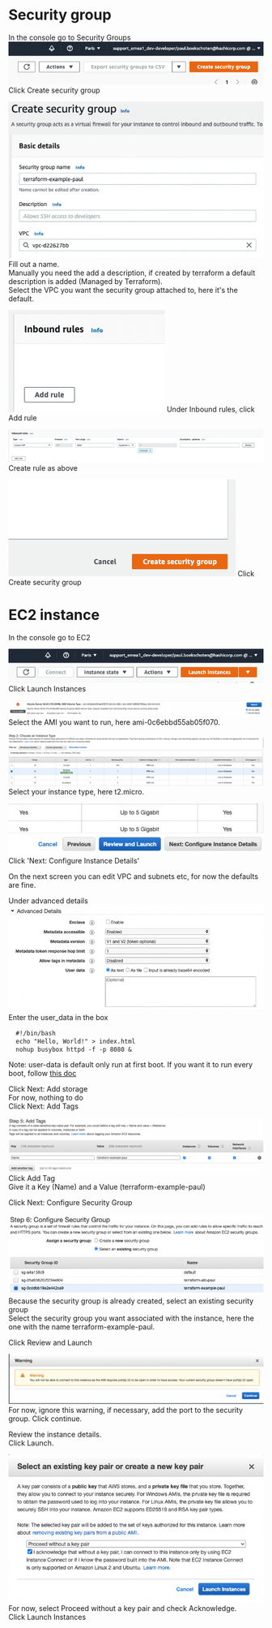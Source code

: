 # Security group
In the console go to Security Groups  
![](media/2022-03-24-13-47-24.png)
Click Create security group  

![](media/2022-03-24-13-49-37.png)
Fill out a name.  
Manually you need the add a description, if created by terraform a default description is added (Managed by Terraform).  
Select the VPC you want the security group attached to, here it's the default.  

![](media/2022-03-24-13-50-47.png)
Under Inbound rules, click Add rule  

![](media/2022-03-24-13-52-27.png)
Create rule as above  

![](media/2022-03-24-13-53-11.png)
Click Create security group  

# EC2 instance
In the console go to EC2  

![](media/2022-03-24-13-35-38.png)
Click Launch Instances  

![](media/2022-03-24-13-37-18.png)
Select the AMI you want to run, here ami-0c6ebbd55ab05f070.  

![](media/2022-03-24-13-38-24.png)
Select your instance type, here t2.micro.  

![](media/2022-03-24-13-40-09.png)
Click 'Next: Configure Instance Details'  

On the next screen you can edit VPC and subnets etc, for now the defaults are fine.  

Under advanced details  
![](media/2022-03-24-13-43-51.png)
Enter the user_data in the box
```
  #!/bin/bash
  echo "Hello, World!" > index.html
  nohup busybox httpd -f -p 8080 &
```
Note: user-data is default only run at first boot.
If you want it to run every boot, follow [this doc](https://aws.amazon.com/premiumsupport/knowledge-center/execute-user-data-ec2/)  

Click Next: Add storage  
For now, nothing to do  
Click Next: Add Tags  

![](media/2022-03-24-14-01-07.png)
Click Add Tag  
Give it a Key (Name) and a Value (terraform-example-paul)  

Click Next: Configure Security Group  

![](media/2022-03-24-14-03-16.png)
Because the security group is already created, select an existing security group  
Select the security group you want associated with the instance, here the one with the name terraform-example-paul.  


Click Review and Launch  

![](media/2022-03-24-14-05-46.png)
For now, ignore this warning, if necessary, add the port to the security group.
Click continue.  

Review the instance details.  
Click Launch.  

![](media/2022-03-24-14-13-03.png)
For now, select Proceed without a key pair and check Acknowledge.  
Click Launch Instances  
